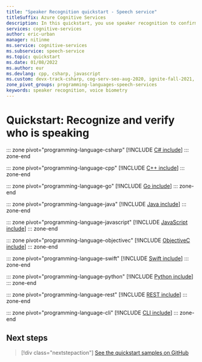```yaml
---
title: "Speaker Recognition quickstart - Speech service"
titleSuffix: Azure Cognitive Services
description: In this quickstart, you use speaker recognition to confirm who is speaking. Learn about common design patterns for working with speaker verification and identification. 
services: cognitive-services
author: eric-urban
manager: nitinme
ms.service: cognitive-services
ms.subservice: speech-service
ms.topic: quickstart
ms.date: 01/08/2022
ms.author: eur
ms.devlang: cpp, csharp, javascript
ms.custom: devx-track-csharp, cog-serv-seo-aug-2020, ignite-fall-2021, mode-other, devx-track-extended-java, devx-track-go, devx-track-js, devx-track-python
zone_pivot_groups: programming-languages-speech-services
keywords: speaker recognition, voice biometry
---
```


# Quickstart: Recognize and verify who is speaking

::: zone pivot="programming-language-csharp"
[!INCLUDE [C# include](includes/quickstarts/speaker-recognition-basics/csharp.md)]
::: zone-end

::: zone pivot="programming-language-cpp"
[!INCLUDE [C++ include](includes/quickstarts/speaker-recognition-basics/cpp.md)]
::: zone-end

::: zone pivot="programming-language-go"
[!INCLUDE [Go include](includes/quickstarts/speaker-recognition-basics/go.md)]
::: zone-end

::: zone pivot="programming-language-java"
[!INCLUDE [Java include](includes/quickstarts/speaker-recognition-basics/java.md)]
::: zone-end

::: zone pivot="programming-language-javascript"
[!INCLUDE [JavaScript include](includes/quickstarts/speaker-recognition-basics/javascript.md)]
::: zone-end

::: zone pivot="programming-language-objectivec"
[!INCLUDE [ObjectiveC include](includes/quickstarts/speaker-recognition-basics/objectivec.md)]
::: zone-end

::: zone pivot="programming-language-swift"
[!INCLUDE [Swift include](includes/quickstarts/speaker-recognition-basics/swift.md)]
::: zone-end

::: zone pivot="programming-language-python"
[!INCLUDE [Python include](./includes/quickstarts/speaker-recognition-basics/python.md)]
::: zone-end

::: zone pivot="programming-language-rest"
[!INCLUDE [REST include](includes/quickstarts/speaker-recognition-basics/rest.md)]
::: zone-end

::: zone pivot="programming-language-cli"
[!INCLUDE [CLI include](includes/quickstarts/speaker-recognition-basics/cli.md)]
::: zone-end

## Next steps

> [!div class="nextstepaction"]
> [See the quickstart samples on GitHub](https://github.com/Azure-Samples/cognitive-services-speech-sdk/tree/master/quickstart)

